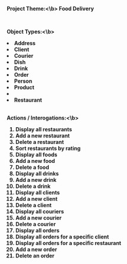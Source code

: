 <b>Project Theme:<\b> Food Delivery

<br>

<b>Object Types:<\b>
<li>Address</li>
<li>Client</li>
<li>Courier</li>
<li>Dish</li>
<li>Drink</li>
<li>Order</li>
<li>Person</li>
<li>Product<li>
<li>Restaurant</li>

<br>

<b>Actions / Interogations:<\b>
01. Display all restaurants
02. Add a new restaurant
03. Delete a restaurant
04. Sort restaurants by rating
05. Display all foods
06. Add a new food
07. Delete a food
09. Display all drinks
10. Add a new drink
11. Delete a drink
11. Display all clients
12. Add a new client
13. Delete a client
14. Display all couriers
15. Add a new courier
16. Delete a courier
17. Display all orders
18. Display all orders for a specific client
19. Display all orders for a specific restaurant
20. Add a new order
21. Delete an order